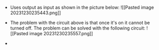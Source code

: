 - Uses output as input as shown in the picture below:
![[Pasted image 20231230235443.png]]

- The problem with the circuit above is that once it's on it cannot be turned off. The problem can be solved with the following circuit:
![[Pasted image 20231230235557.png]]

-  